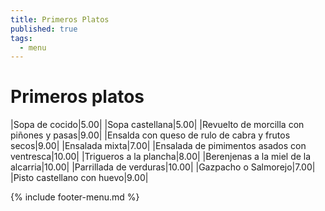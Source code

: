 ```yaml
---
title: Primeros Platos
published: true
tags:
  - menu
---
```


# Primeros platos

|Sopa de cocido|5.00|
|Sopa castellana|5.00|
|Revuelto de morcilla con piñones y pasas|9.00|
|Ensalda con queso de rulo de cabra y frutos secos|9.00|
|Ensalada mixta|7.00|
|Ensalada de pimimentos asados con ventresca|10.00|
|Trigueros a la plancha|8.00|
|Berenjenas a la miel de la alcarria|10.00|
|Parrillada de verduras|10.00|
|Gazpacho o Salmorejo|7.00|
|Pisto castellano con huevo|9.00|

{% include footer-menu.md %}